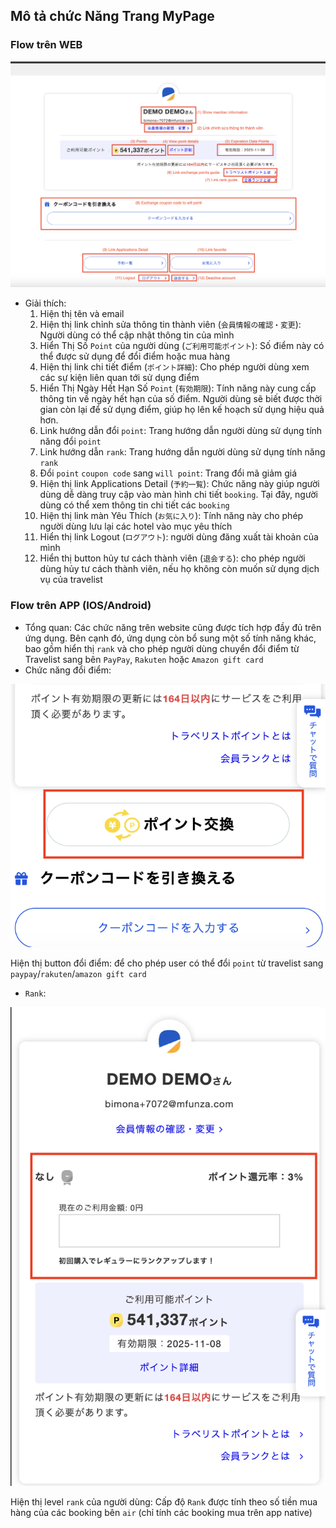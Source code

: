 
## Mô tả chức Năng Trang MyPage
### Flow trên WEB
![Mypage Flow](./images/mypage.png)

- Giải thích:
    1. Hiện thị tên và email
    2. Hiện thị link chỉnh sửa thông tin thành viên (`会員情報の確認・変更`): Người dùng có thể cập nhật thông tin của mình
    3. Hiển Thị Số `Point` của người dùng (`ご利用可能ポイント`): Số điểm này có thể được sử dụng để đổi điểm hoặc mua hàng
    4. Hiện thị link chi tiết điểm (`ポイント詳細`): Cho phép người dùng xem các sự kiện liên quan tới sử dụng điểm
    5. Hiển Thị Ngày Hết Hạn Số `Point` (`有効期限`): Tính năng này cung cấp thông tin về ngày hết hạn của số điểm. Người dùng sẽ biết được thời gian còn lại để sử dụng điểm, giúp họ lên kế hoạch sử dụng hiệu quả hơn.
    6. Link hướng dẫn đổi `point`: Trang hướng dẫn người dùng sử dụng tính năng đổi `point`
    7. Link hướng dẫn `rank`: Trang hướng dẫn người dùng sử dụng tính năng `rank`
    8. Đổi `point` `coupon code` sang `will point`: Trang đổi mã giảm giá
    9. Hiện thị link Applications Detail (`予約一覧`): Chức năng này giúp người dùng dễ dàng truy cập vào màn hình chi tiết `booking`. Tại đây, người dùng có thể xem thông tin chi tiết các `booking`
    10. Hiện thị link màn Yêu Thích (`お気に入り`): Tính năng này cho phép người dùng lưu lại các hotel vào mục yêu thích
    11. Hiển thị link Logout (`ログアウト`): người dùng đăng xuất tài khoản của mình
    12. Hiển thị button hủy tư cách thành viên (`退会する`): cho phép người dùng hủy tư cách thành viên, nếu họ không còn muốn sử dụng dịch vụ của travelist

### Flow trên APP (IOS/Android)
- Tổng quan: Các chức năng trên website cũng được tích hợp đầy đủ trên ứng dụng. Bên cạnh đó, ứng dụng còn bổ sung một số tính năng khác, bao gồm hiển thị `rank` và cho phép người dùng chuyển đổi điểm từ Travelist sang bên `PayPay`, `Rakuten` hoặc `Amazon gift card`
- Chức năng đổi điểm:

![Alt text](./images/exchange.png)

Hiện thị button đổi điểm: để cho phép user có thể đổi `point` từ travelist sang `paypay`/`rakuten`/`amazon gift card`

- `Rank`:

![Rank](./images/rank.png)

Hiện thị level `rank` của người dùng: Cấp độ `Rank` được tính theo số tiền mua hàng của các booking bên `air` (chỉ tính các booking mua trên app native)
